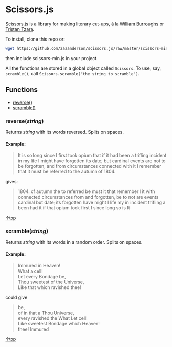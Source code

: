 # Scissors.js

Scissors.js is a library for making literary cut-ups, à la [William Burroughs](http://www.writing.upenn.edu/~afilreis/88v/burroughs-cutup.html) or [Tristan Tzara](http://www.in-vacua.com/tzara.shtml).

To install, clone this repo or:

```bash
wget https://github.com/zaaanderson/scissors.js/raw/master/scissors-min.js
```

then include scissors-min.js in your project.

All the functions are stored in a global object called `Scissors`. To use, say, `scramble()`, call `Scissors.scramble("the string to scramble")`.

## Functions

* [reverse()](#reversestring)
* [scramble()](#scramblestring)

### reverse(*string*)

Returns *string* with its words reversed. Splits on spaces.

#### Example:

> It is so long since I first took opium that if it had been a trifling incident in my life I might have forgotten its date; but cardinal events are not to be forgotten, and from circumstances connected with it I remember that it must be referred to the autumn of 1804.

gives:

> 1804\. of autumn the to referred be must it that remember I it with connected circumstances from and forgotten, be to not are events cardinal but date; its forgotten have might I life my in incident trifling a been had it if that opium took first I since long so is It

[&uarr;top](#functions)

### scramble(*string*)

Returns *string* with its words in a random order. Splits on spaces.

#### Example:

>Immured in Heaven!  
>What a cell!  
>Let every Bondage be,  
>Thou sweetest of the Universe,  
>Like that which ravished thee!  

could give

>be,  
>of in that a Thou Universe,  
>every ravished the What Let cell!  
>Like sweetest Bondage which Heaven!  
>thee! Immured  

[&uarr;top](#functions)
